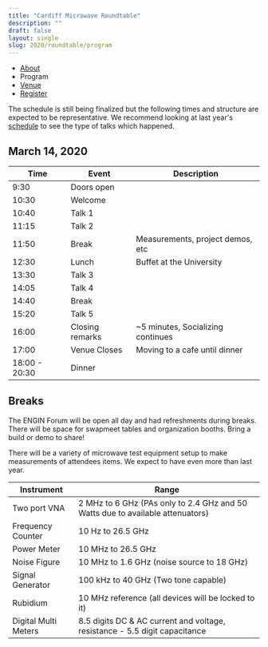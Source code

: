 ```yaml
---
title: "Cardiff Microwave Roundtable"
description: ""
draft: false
layout: single
slug: 2020/roundtable/program
---
```


<div class="tabs is-centered">
    <ul>
        <li><a href="/events/2020/roundtable">About</a></li>
        <li class="is-active"><a>Program</a></li>
        <li><a href="/events/2020/roundtable/venue">Venue</a></li>
        <li><a href="/events/2020/roundtable/register">Register</a></li>
    </ul>
</div>

The schedule is still being finalized but the following times and structure are expected to be representative. We recommend looking at last year's [schedule](/events/2019/roundtable/program) to see the type of talks which happened.

## March 14, 2020

Time    | Event    | Description
--------|----------|---
9:30    | Doors open
10:30   | Welcome  
10:40   | Talk 1   | 
11:15   | Talk 2   | 
11:50   | Break    | Measurements, project demos, etc
12:30   | Lunch    | Buffet at the University
13:30   | Talk 3   | 
14:05   | Talk 4   | 
14:40   | Break    | 
15:20   | Talk 5   | 
16:00   | Closing remarks | ~5 minutes, Socializing continues
17:00   | Venue Closes | Moving to a cafe until dinner
18:00 - 20:30 | Dinner

## Breaks

The ENGIN Forum will be open all day and had refreshments during breaks. There will be space for swapmeet tables and organization booths. Bring a build or demo to share! 

There will be a variety of microwave test equipment setup to make measurements of attendees items. We expect to have even more than last year.

Instrument    | Range
--------------|------
Two port VNA |  2 MHz to 6 GHz (PAs only to 2.4 GHz and 50 Watts due to available attenuators)
Frequency Counter |  10 Hz to 26.5 GHz
Power Meter  | 10 MHz to 26.5 GHz
Noise Figure | 10 MHz to 1.6 GHz (noise source to 18 GHz)
Signal Generator | 100 kHz to 40 GHz (Two tone capable)
Rubidium | 10 MHz reference (all devices will be locked to it)
Digital Multi Meters | 8.5 digits DC & AC current and voltage, resistance - 5.5 digit capacitance

